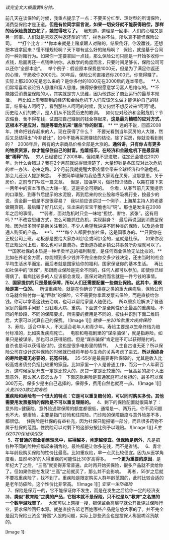 *读完全文大概需要8分钟。*
  
前几天在谈保险的时候，我重点提示了一点：不要买分红型、理财型的所谓保险，消费型保险才是正道。**但是有位同学留言说，如果一切安好就不能获得赔偿，那样的话保险费就白花了，她觉得吃亏了。**
 
我知道，道理是一回事，人们的心理又是另一回事。人们就是喜欢这种返还型的“坑”，拦也拦不住，所以真不能怪保险公司。
 
**打个比方：**你本来就是上赌桌跟人对赌的，结果倒好，你没赢钱，还想把本钱拿回来？懂不懂规矩啊？天下哪有这么好的赌局啊？
 
保险，就是基于合同的一种对赌行为。如果你一定要拿回一点钱，那么保险公司只能是一开始多收你一点钱，后面再还一点钱哄哄你。从数学的角度而言，只要时间足够长，保险公司可以还你“全部本金”。
 
举个例子：假设原本保费是1000元，但是为了满足你返还的心理，干脆收你2000元。30年后，保险公司直接还你2000元，你觉得赚了。实际上那2000元是怎么来的？是你多付的1000元在3000后的连本带息。
 
**人们常常喜欢谈论穷人思维和富人思维，搞得好像很愿意学习富人思维似的。**不能接受消费型保险的人，其实就是穷人思维，因为他违反了商业运行的最基本规律。
 
再比如上周我聊到的经济和金融危机下人们应该怎么做才能保护自己的财富。结果有人呵呵了。看到那些人呵呵的时候，我又何尝不想反过来“呵呵”呢。
 
历史给人们的教训，是人们从不接受历史的教训。
 
如何应对经济和金融危机？节衣缩食、舍不得花钱，试图把自己赚到的钱全存起来，**这是最为糟糕的应对方式，这根本不是应对，而是等着危机来“屠杀”你的财富。**
** **
远的不说，回首2008年，拼命把钱存起来的人，现在获得了什么？
 
不要光看到当年买房的人大赚，然后又总结得出“今非昔比”，如今不能再买房赚钱的结论。除了买房，你就没看到别的？
 
2008年后，所有的大宗商品价格全部是大涨的。**通俗讲，只有你占有更多的物质资源，你才能保住自己的财富。抱着纸币，在经济和金融危机下是最容易被“稀释”的。**
 
穷人已经错过了2008年，但如果不思进取，注定还会错过2020年。为什么会错过？我在2个月前就说得很清楚了，大量印钞是各国应对此次危机的唯一办法、必由之路。2个月前我就提醒大家疫情会带来全球经济和金融危机，那会儿还没人提那概念。
 
不要简单理解为我怂恿大家现在买房，没那意思。关于房价，之前专门写过一篇文章。
 
但是，加强学习，做好知识储备，以期在接下来一两年中的资本市场上大赚一笔，这是完全可期的。
 
你看，从春节前几天我提示的口罩股，到春节后提示的水泥股，再到后来的农业股和呼吸机行业，按最少的说，资金翻一倍是不是很容易？
 
我以前应该讲过一个例子，上海某主持人的老婆做期货铜，最后赚了好几亿元，生出来的宝宝干脆也叫“铜”。那也是发生在2008年之后的事情。
 
**弱者，面对危机时只会一味地“担忧、害怕、紧张”。这有用吗？**不改变思维方式，怎么可能抓住危机，实现翻身？
 
最后再说回到消费型保险。因为很多同学是新关注我的，不少人希望我讲讲不同种类的保险，以及适合普通人购买的产品。
 
**1、****每个人都要参加社保，这是国家办的。**只要你在正规公司上班，老板都是要给大家办3险1金或5险1金的，这就是社保。
 
如果你没在正规公司上班，那么也可以自费办。去街道办或乡镇公共事务所办理就可以了。
 
**国家社保的本质是一种半卖半送的福利制度，是任何商业保险无法比拟的。**比如在养老金方面，你能领到多少钱并不完全由你交多少钱决定，还由当时的社会平均生活水平而定。而后者就是国家给你的福利，国家保证你的基本生活。
 
再比如社保中的“医保”，那跟商业保险是完全不同的，任何人都可以参加，即使你已经得病了。看病比较多的人应该都会发现，医保对政府而言就是一件亏钱的事情。
 
2、**国家提供的只是最低保障，所以人们还需要配置一些商业保险。这其中，重疾险是第一位的。**
 
所谓重疾险，就是在你确诊了癌症之类的重大疾病后，保险公司立马就会赔付你一笔“巨款”的保险。它不需要你拿着发票去保险，而是直接给你钱。你可以拿着这钱去治病，也可以留给家里人随便花。
 
所以重疾险解决了普通家庭的最棘手问题：没钱看大病、重病。下面这个是全网性价比最高的重疾险。不同的年龄段、不同的保障要求，所需要的费用是不同的，按住并识别下面二维码后，大家可以试算自己的保费。
![Image 1][]
*健康一生2019款重大疾病保险*  
 
3、寿险，适合中年人，不太适合老年人和青少年。寿险主要是以生命终结为赔付标准的，比如突发疾病死亡。
 
电影和电视剧里的“谋杀骗保”，就是指寿险。如果只是被谋杀，那也可以获得赔偿。但是“谋杀骗保”肯定是不可以获得赔付的。
 
自杀也是可以获得赔付的，这也是很多电影里的情节。
 
人生自古谁无死？所以保险公司在设计这种保险的时候就已经将年龄与生命的关系考虑了进去。**所以保终身的寿险是毫无必要的，花冤枉钱。**
 
35-55岁是最需要寿险保障的，尤其是收入比较高或者债务负担比较重的家庭。比如家里一个人是普通工作，而另一个人年薪百万，这时候家庭开支一定是比较大的，房贷一定是比较重的。一旦高薪的那个人出现意外，那么家人该怎么办？
 
下面这款寿险是普通家庭可以负担的，最多可以保300万元。保多少是由自己选择的，保得多，费用自然也就高一点。
![Image 1][]
*大麦2020款定期寿险*  
**重疾险和寿险有一个很大的特点：它是可以重复赔付的，可以同时购买多份。其他需要用发票报销的保险是不可以重复理赔的。**
 
4、剩下的保险配置就很简单了：意外险\+健康险。意外险通常保障的额度都很低，通常是一、两万元，你不买问题也不大。健康险，主要是指门诊险和住院险。门诊险的保障额度与意外险差不多，都很低。
 
住院险是社保的有益补充，因为社保只能报销一部分，而且很多药物不属于社保的范围。住院险可以对剩下的这部分按比例予以理赔。
![Image 1][]
*E生保2020保证续保版*  
 
5、**在普通的商业销售理念中，买得越多，肯定越便宜。但保险是例外**，凡是把各种不同的险种捆绑起来销售的，最终都是让你多花钱，而不是省钱。
 
6、青壮年年龄段购买保险的性价比最高。比如重疾险，早一点买比较便宜。因为从医学角度看，显然45岁的人得重疾的可能性比30岁高得多。
 
**一个更为重要的原因**，是年纪大了之后，“三高”就变得非常普遍。此时再开始买保险，很多产品就不卖给你了。但如果你是在发现“三高”之前就买了，那么并不会影响。
 
再者，55岁之后就不要找重疾险了，找不到了。重疾险是限定购买人群年龄范围的，此时比较合适的是老年防癌险。这个性价比非常高。
![Image 1][]
*安享一生防癌险*  
 
7、保险是保万一的，它不能保证你不发生，而是在发生之后给你一定的经济支持。**类似“教育险”之类的产品，它根本就不是保险，只不过是以“教育”之名搞的一个数学游戏罢了。**
 
大家可以上网搜一搜，银保监会高层早就公开批评过保险行业，要求保险回归本源。就差直接告诉老百姓哪些产品是忽悠大家的了。并不完全是因为保险业资金“野蛮”入股的问题，实际上那些资金也是投保人稀里糊涂贡献的。

[Image 1]: 